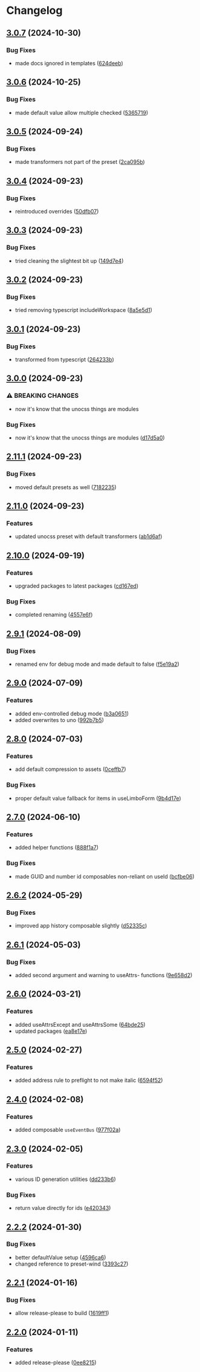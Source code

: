 # Changelog

## [3.0.7](https://github.com/limbo-works/Limbo.Nuxt.Core/compare/v3.0.6...v3.0.7) (2024-10-30)


### Bug Fixes

* made docs ignored in templates ([624deeb](https://github.com/limbo-works/Limbo.Nuxt.Core/commit/624deeb3d2984572057bcd9e5e9002384d98605b))

## [3.0.6](https://github.com/limbo-works/Limbo.Nuxt.Core/compare/v3.0.5...v3.0.6) (2024-10-25)


### Bug Fixes

* made default value allow multiple checked ([5365719](https://github.com/limbo-works/Limbo.Nuxt.Core/commit/53657196aa7bd7f490a3ca971230bdca3a029211))

## [3.0.5](https://github.com/limbo-works/Limbo.Nuxt.Core/compare/v3.0.4...v3.0.5) (2024-09-24)


### Bug Fixes

* made transformers not part of the preset ([2ca095b](https://github.com/limbo-works/Limbo.Nuxt.Core/commit/2ca095b4530c0740e856100422ddd0cb0e2db6e9))

## [3.0.4](https://github.com/limbo-works/Limbo.Nuxt.Core/compare/v3.0.3...v3.0.4) (2024-09-23)


### Bug Fixes

* reintroduced overrides ([50dfb07](https://github.com/limbo-works/Limbo.Nuxt.Core/commit/50dfb0726e77d3d1832c64dc151c375c568a3f48))

## [3.0.3](https://github.com/limbo-works/Limbo.Nuxt.Core/compare/v3.0.2...v3.0.3) (2024-09-23)


### Bug Fixes

* tried cleaning the slightest bit up ([149d7e4](https://github.com/limbo-works/Limbo.Nuxt.Core/commit/149d7e4c51a699ec12a9d2c40b1680ca8bb88f3a))

## [3.0.2](https://github.com/limbo-works/Limbo.Nuxt.Core/compare/v3.0.1...v3.0.2) (2024-09-23)


### Bug Fixes

* tried removing typescript includeWorkspace ([8a5e5d1](https://github.com/limbo-works/Limbo.Nuxt.Core/commit/8a5e5d1583c9d585b5c8680a95415b805fe86282))

## [3.0.1](https://github.com/limbo-works/Limbo.Nuxt.Core/compare/v3.0.0...v3.0.1) (2024-09-23)

### Bug Fixes

-   transformed from typescript ([264233b](https://github.com/limbo-works/Limbo.Nuxt.Core/commit/264233b3819b37a7a543f81a69fdffe75a66f259))

## [3.0.0](https://github.com/limbo-works/Limbo.Nuxt.Core/compare/v2.11.1...v3.0.0) (2024-09-23)

### ⚠ BREAKING CHANGES

-   now it's know that the unocss things are modules

### Bug Fixes

-   now it's know that the unocss things are modules ([d17d5a0](https://github.com/limbo-works/Limbo.Nuxt.Core/commit/d17d5a019a9c1ee6059ef4e02ae95bd8d754ce0f))

## [2.11.1](https://github.com/limbo-works/Limbo.Nuxt.Core/compare/v2.11.0...v2.11.1) (2024-09-23)

### Bug Fixes

-   moved default presets as well ([7182235](https://github.com/limbo-works/Limbo.Nuxt.Core/commit/718223513c456b391067b29b10cd35719398ad70))

## [2.11.0](https://github.com/limbo-works/Limbo.Nuxt.Core/compare/v2.10.0...v2.11.0) (2024-09-23)

### Features

-   updated unocss preset with default transformers ([ab1d6af](https://github.com/limbo-works/Limbo.Nuxt.Core/commit/ab1d6af2381d5203b41078408fbbf0e13d7f7ae1))

## [2.10.0](https://github.com/limbo-works/Limbo.Nuxt.Core/compare/v2.9.1...v2.10.0) (2024-09-19)

### Features

-   upgraded packages to latest packages ([cd167ed](https://github.com/limbo-works/Limbo.Nuxt.Core/commit/cd167edad539bde756a57bd0afbafe56675b4fdf))

### Bug Fixes

-   completed renaming ([4557e6f](https://github.com/limbo-works/Limbo.Nuxt.Core/commit/4557e6f923882d72c474109801b26924e1265f01))

## [2.9.1](https://github.com/limbo-works/Limbo.Nuxt.Core/compare/v2.9.0...v2.9.1) (2024-08-09)

### Bug Fixes

-   renamed env for debug mode and made default to false ([f5e19a2](https://github.com/limbo-works/Limbo.Nuxt.Core/commit/f5e19a2c8e65431cfeccea8bd34ca6e599c29e4d))

## [2.9.0](https://github.com/limbo-works/Limbo.Nuxt.Core/compare/v2.8.0...v2.9.0) (2024-07-09)

### Features

-   added env-controlled debug mode ([b3a0651](https://github.com/limbo-works/Limbo.Nuxt.Core/commit/b3a065104edec5e62eaed1f7324ad618dfa62951))
-   added overwrites to uno ([992b7b5](https://github.com/limbo-works/Limbo.Nuxt.Core/commit/992b7b58320645d4f8fcb2bdfdd8a686927e2549))

## [2.8.0](https://github.com/limbo-works/Limbo.Nuxt.Core/compare/v2.7.0...v2.8.0) (2024-07-03)

### Features

-   add default compression to assets ([0ceffb7](https://github.com/limbo-works/Limbo.Nuxt.Core/commit/0ceffb7a86e1514ac321d23c86957348f59c07ed))

### Bug Fixes

-   proper default value fallback for items in useLimboForm ([9b4d17e](https://github.com/limbo-works/Limbo.Nuxt.Core/commit/9b4d17ec01649a3da24d791ce5b00cb10a517730))

## [2.7.0](https://github.com/limbo-works/Limbo.Nuxt.Core/compare/v2.6.2...v2.7.0) (2024-06-10)

### Features

-   added helper functions ([888f1a7](https://github.com/limbo-works/Limbo.Nuxt.Core/commit/888f1a77899163316305dfc1badd342b8dfbaffe))

### Bug Fixes

-   made GUID and number id composables non-reliant on useId ([bcfbe06](https://github.com/limbo-works/Limbo.Nuxt.Core/commit/bcfbe063dce459b3d56b3be6626e83ac306d48f1))

## [2.6.2](https://github.com/limbo-works/Limbo.Nuxt.Core/compare/v2.6.1...v2.6.2) (2024-05-29)

### Bug Fixes

-   improved app history composable slightly ([d52335c](https://github.com/limbo-works/Limbo.Nuxt.Core/commit/d52335cc2e9cae69382db1a7f1fc62af3b77dc45))

## [2.6.1](https://github.com/limbo-works/Limbo.Nuxt.Core/compare/v2.6.0...v2.6.1) (2024-05-03)

### Bug Fixes

-   added second argument and warning to useAttrs- functions ([9e658d2](https://github.com/limbo-works/Limbo.Nuxt.Core/commit/9e658d2c2b001d930cda99e813d631ebc973f7af))

## [2.6.0](https://github.com/limbo-works/Limbo.Nuxt.Core/compare/v2.5.0...v2.6.0) (2024-03-21)

### Features

-   added useAttrsExcept and useAttrsSome ([64bde25](https://github.com/limbo-works/Limbo.Nuxt.Core/commit/64bde258ad88595fa2355ab17f1183e61f197514))
-   updated packages ([ea8e17e](https://github.com/limbo-works/Limbo.Nuxt.Core/commit/ea8e17e080c9ef0777c63745ce0b8f972275fa5a))

## [2.5.0](https://github.com/limbo-works/Limbo.Nuxt.Core/compare/v2.4.0...v2.5.0) (2024-02-27)

### Features

-   added address rule to preflight to not make italic ([6594f52](https://github.com/limbo-works/Limbo.Nuxt.Core/commit/6594f529abf183888d69aa7b042a2da2f5616470))

## [2.4.0](https://github.com/limbo-works/Limbo.Nuxt.Core/compare/v2.3.0...v2.4.0) (2024-02-08)

### Features

-   added composable `useEventBus` ([977f02a](https://github.com/limbo-works/Limbo.Nuxt.Core/commit/977f02a8feea15077f899b6859ca8e3be4e2f16f))

## [2.3.0](https://github.com/limbo-works/Limbo.Nuxt.Core/compare/v2.2.2...v2.3.0) (2024-02-05)

### Features

-   various ID generation utilities ([dd233b6](https://github.com/limbo-works/Limbo.Nuxt.Core/commit/dd233b6c3a80275fd9fffa6b958ab7b0bf8fce77))

### Bug Fixes

-   return value directly for ids ([e420343](https://github.com/limbo-works/Limbo.Nuxt.Core/commit/e42034364dacf88037e640e265e8775254bb6ce0))

## [2.2.2](https://github.com/limbo-works/Limbo.Nuxt.Core/compare/v2.2.1...v2.2.2) (2024-01-30)

### Bug Fixes

-   better defaultValue setup ([4596ca6](https://github.com/limbo-works/Limbo.Nuxt.Core/commit/4596ca64d9d9ddd804f0d922defc51423e1a643c))
-   changed reference to preset-wind ([3393c27](https://github.com/limbo-works/Limbo.Nuxt.Core/commit/3393c27a31b6363fffa6a69514c7628e50c9be48))

## [2.2.1](https://github.com/limbo-works/Limbo.Nuxt.Core/compare/v2.2.0...v2.2.1) (2024-01-16)

### Bug Fixes

-   allow release-please to build ([1619ff1](https://github.com/limbo-works/Limbo.Nuxt.Core/commit/1619ff12986e246ff3c721c57117b00cf4125a96))

## [2.2.0](https://github.com/limbo-works/Limbo.Nuxt.Core/compare/2.1.0...v2.2.0) (2024-01-11)

### Features

-   added release-please ([0ee8215](https://github.com/limbo-works/Limbo.Nuxt.Core/commit/0ee8215f24b6ca592e3c59abf55a28aba9b9552b))
